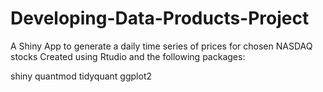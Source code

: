 # Developing-Data-Products-Project
A Shiny App to generate a daily time series of prices for chosen NASDAQ stocks
Created using Rtudio and the following packages: 

shiny
quantmod
tidyquant
ggplot2
